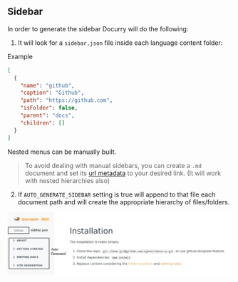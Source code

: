 ## Sidebar

In order to generate the sidebar Docurry will do the following:

1. It will look for a `sidebar.json` file inside each language content folder:

Example

```json
[
  {
    "name": "github",
    "caption": "Github",
    "path": "https://github.com",
    "isFolder": false,
    "parent": "docs",
    "children": []
  }
]
```

Nested menus can be manually built.

> To avoid dealing with manual sidebars, you can create a `.md` document and set its [url metadata](/en/docs/writing_docs/front_matter) to your desired link. (It will work with nested hierarchies also)

2. If `AUTO_GENERATE_SIDEBAR` setting is true will append to that file each document path and will create the appropriate hierarchy of files/folders.

![sidebar-example](/img/sidebar-example.jpg)
